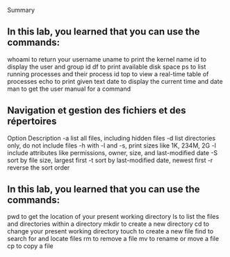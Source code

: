 Summary
## In this lab, you learned that you can use the commands:

whoami to return your username
uname to print the kernel name
id to display the user and group id
df to print available disk space
ps to list running processes and their process id
top to view a real-time table of processes
echo to print given text
date to display the current time and date
man to get the user manual for a command


## Navigation et gestion des fichiers et des répertoires

Option	Description
-a	list all files, including hidden files
-d	list directories only, do not include files
-h	with -l and -s, print sizes like 1K, 234M, 2G
-l	include attributes like permissions, owner, size, and last-modified date
-S	sort by file size, largest first
-t	sort by last-modified date, newest first
-r	reverse the sort order

## In this lab, you learned that you can use the commands:

pwd to get the location of your present working directory
ls to list the files and directories within a directory
mkdir to create a new directory
cd to change your present working directory
touch to create a new file
find to search for and locate files
rm to remove a file
mv to rename or move a file
cp to copy a file
